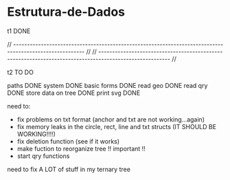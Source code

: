 # Estrutura-de-Dados

t1 DONE

// --------------------------------------------------------------------------------------------------------  //
// --------------------------------------------------------------------------------------------------------  //

t2 TO DO

paths DONE
system DONE
basic forms DONE
read geo DONE
read qry DONE
store data on tree DONE
print svg DONE

need to:
   * fix problems on txt format (anchor and txt are not working...again)
   * fix memory leaks in the circle, rect, line and txt structs (IT SHOULD BE WORKING!!!!)
   * fix deletion function (see if it works)
   * make fuction to reorganize tree !! important !!
   * start qry functions

need to fix A LOT of stuff in my ternary tree 


